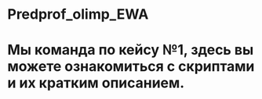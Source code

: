 # Predprof_olimp_EWA
# Мы команда по кейсу №1, здесь вы можете ознакомиться с скриптами и их кратким описанием. 
